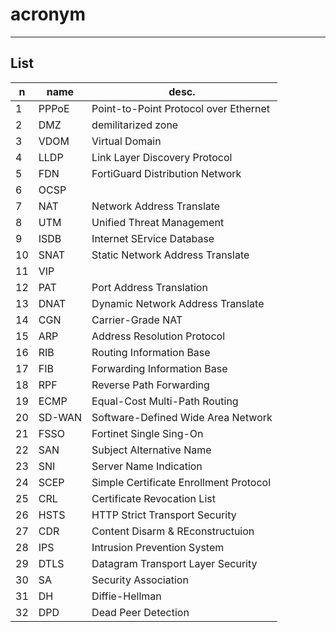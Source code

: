 # acronym

---

## List
|n|name|desc.|
|-|----|-----|
|1|PPPoE|Point-to-Point Protocol over Ethernet|
|2|DMZ|demilitarized zone|
|3|VDOM|Virtual Domain|
|4|LLDP|Link Layer Discovery Protocol|
|5|FDN|FortiGuard Distribution Network|
|6|OCSP|
|7|NAT|Network Address Translate|
|8|UTM|Unified Threat Management|
|9|ISDB|Internet SErvice Database|
|10|SNAT|Static Network Address Translate|
|11|VIP|
|12|PAT|Port Address Translation|
|13|DNAT|Dynamic Network Address Translate|
|14|CGN|Carrier-Grade NAT|
|15|ARP|Address Resolution Protocol|
|16|RIB|Routing Information Base|
|17|FIB|Forwarding Information Base|
|18|RPF|Reverse Path Forwarding|
|19|ECMP|Equal-Cost Multi-Path Routing|
|20|SD-WAN|Software-Defined Wide Area Network|
|21|FSSO|Fortinet Single Sing-On|
|22|SAN|Subject Alternative Name|
|23|SNI|Server Name Indication|
|24|SCEP|Simple Certificate Enrollment Protocol|
|25|CRL|Certificate Revocation List|
|26|HSTS|HTTP Strict Transport Security|
|27|CDR|Content Disarm & REconstructuion|
|28|IPS|Intrusion Prevention System|
|29|DTLS|Datagram Transport Layer Security|
|30|SA|Security Association|
|31|DH|Diffie-Hellman|
|32|DPD|Dead Peer Detection|

